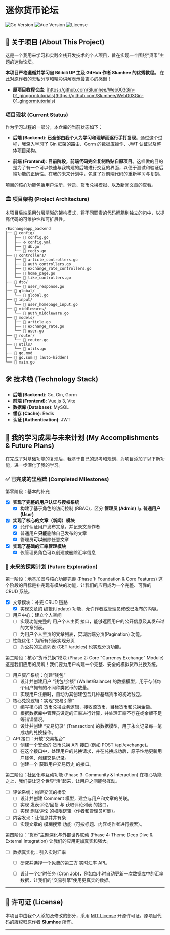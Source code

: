 # 迷你货币论坛

![Go Version](https://img.shields.io/badge/Go-1.22+-blue.svg)
![Vue Version](https://img.shields.io/badge/Vue-3.x-brightgreen.svg)
![License](https://img.shields.io/badge/License-MIT-green.svg)

## 📖 关于项目 (About This Project)

这是一个我用来学习和实践全栈开发技术的个人项目，旨在实现一个围绕“货币”主题的迷你论坛。

**本项目严格遵循并学习自 Bilibili UP 主及 GitHub 作者 Slumhee 的优秀教程。** 在此对原作者的无私分享和精彩讲解表示最衷心的感谢！

* **原项目教程仓库**: [https://github.com/Slumhee/Web003Gin-01_gingormtutorials](https://github.com/Slumhee/Web003Gin-01_gingormtutorials)

### 项目现状 (Current Status)

作为学习过程的一部分，本仓库的当前状态如下：

* **后端 (Backend)**: **已全部由我个人为学习和理解而逐行手打复现**。通过这个过程，我深入学习了 Gin 框架的路由、Gorm 的数据库操作、JWT 认证以及整体项目架构。

* **前端 (Frontend)**: **目前阶段，前端代码完全复制粘贴自原项目**。这样做的目的是为了有一个可以快速与我构建的后端进行交互的界面，以便于测试和验证后端功能的正确性。在我的未来计划中，包含了对前端代码的重新学习与复刻。

项目的核心功能包括用户注册、登录、货币兑换模拟、以及新闻文章的查看。

### 🏛️ 项目架构 (Project Architecture)

本项目后端采用分层清晰的架构模式，将不同职责的代码解耦到独立的包中，以提高代码的可维护性和可扩展性。

```
/Exchangeapp_backend
├── 📁 config/
│   ├── 🐹 config.go
│   ├── ⚙️ config.yml
│   ├── 🐹 db.go
│   └── 🐹 redis.go
├── 📁 controllers/
│   ├── 🐹 article_controllers.go
│   ├── 🐹 auth_controllers.go
│   ├── 🐹 exchange_rate_controllers.go
│   ├── 🐹 home_page.go
│   └── 🐹 like_controllers.go
├── 📁 dto/
│   └── 🐹 user_response.go
├── 📁 global/
│   └── 🐹 global.go
├── 📁 input/
│   └── 🐹 user_homepage_input.go
├── 📁 middlewares/
│   └── 🐹 auth_middleware.go
├── 📁 models/
│   ├── 🐹 article.go
│   ├── 🐹 exchange_rate.go
│   └── 🐹 user.go
├── 📁 router/
│   └── 🐹 router.go
├── 📁 utils/
│   └── 🐹 utils.go
├── 🐹 go.mod
├── 🐹 go.sum 🚫 (auto-hidden)
└── 🐹 main.go
```

## 🛠️ 技术栈 (Technology Stack)

* **后端 (Backend)**: Go, Gin, Gorm
* **前端 (Frontend)**: Vue.js 3, Vite
* **数据库 (Database)**: MySQL
* **缓存 (Cache)**: Redis
* **认证 (Authentication)**: JWT

## 🚀 我的学习成果与未来计划 (My Accomplishments & Future Plans)

在完成了对基础功能的复现后，我基于自己的思考和规划，为项目添加了以下新功能，进一步深化了我的学习。

### ✅ 已完成的里程碑 (Completed Milestones)

第零阶段：基本的补充
-   [x] **实现了完整的用户认证与授权系统**
    -   [x] 构建了基于角色的访问控制 (RBAC)，区分 **管理员 (Admin)** 与 **普通用户 (User)**
-   [x] **实现了核心的文章（新闻）模块**
    -   [x] 允许认证用户发布文章，并记录文章作者
    -   [x] 普通用户**只能**删除自己发布的文章
    -   [x] 管理员**可以**删除任意文章
-   [x] **实现了基础的汇率管理模块**
    -   [x] 仅管理员角色可以创建或删除汇率信息

### 📝 未来的探索计划 (Future Exploration)

第一阶段：地基加固与核心功能完善 (Phase 1: Foundation & Core Features)
这个阶段的目标是补完现有模块的功能，让我们的应用成为一个完整、可靠的 CRUD 系统。
 * [x] 文章模块：补完 CRUD 链路
   * [x] 实现文章的 编辑(Update) 功能，允许作者或管理员修改已发布的内容。
 * [ ] 用户中心：建立个人空间
   * [ ] 实现功能完整的 用户个人主页 接口，能够返回用户的公开信息及其发布过的文章列表。
   * [ ] 为用户个人主页的文章列表，实现后端分页(Pagination) 功能。
 * [ ] 性能优化：为所有列表实现分页
   * [ ] 为公共的文章列表 (GET /articles) 也实现分页功能。

第二阶段：核心“货币兑换”模块 (Phase 2: Core "Currency Exchange" Module)
这是我们应用的灵魂！我们要为用户构建一个完整、安全的模拟货币兑换系统。
 * [ ] 用户资产系统：创建“钱包”
   * [ ] 设计并创建用户 “钱包/余额” (Wallet/Balance) 的数据模型，用于存储每个用户拥有的不同种类货币的数量。
   * [ ] 实现用户注册时，自动为其创建包含几种基础货币的初始钱包。
 * [ ] 核心兑换逻辑：实现“交易引擎”
   * [ ] 编写核心的 货币兑换业务逻辑，接收源货币、目标货币和兑换金额。
   * [ ] 根据数据库中管理员设定的汇率进行计算，并处理汇率不存在或余额不足等错误情况。
   * [ ] 设计并创建 “交易记录” (Transaction) 的数据模型，用于永久记录每一笔成功的兑换操作。
 * [ ] API 接口：开放“交易柜台”
   * [ ] 创建一个安全的 货币兑换 API 接口 (例如 POST /api/exchange)。
   * [ ] 在这个接口中，处理用户的兑换请求，并在兑换成功后，原子性地更新用户钱包、创建交易记录。
   * [ ] 创建一个 获取用户交易历史 的接口。

第三阶段：社区化与互动功能 (Phase 3: Community & Interaction)
在核心功能之上，我们要让这个世界“活”起来，让用户之间能够互动。
 * [ ] 评论系统：构建交流的桥梁
   * [ ] 设计并创建 Comment 模型，建立与用户和文章的关联。
   * [ ] 实现 发表评论/回复 与 获取评论列表 的接口。
   * [ ] 实现 删除评论 的权限逻辑（作者和管理员可删）。
 * [ ] 内容发现：让信息井井有条
   * [ ] 实现文章的 模糊搜索 功能（可按标题、内容或作者进行搜索）。

第四阶段：“货币”主题深化与外部世界联动 (Phase 4: Theme Deep Dive & External Integration)
让我们的应用更加真实和强大。
 * [ ] 数据真实化：引入实时汇率
   * [ ] 研究并选择一个免费的第三方 实时汇率 API。
   * [ ] 设计一个定时任务 (Cron Job)，例如每小时自动更新一次数据库中的汇率数据，让我们的“交易引擎”使用更真实的数据。


---

## 📄 许可证 (License)

本项目中由我个人添加及修改的部分，采用 [MIT License](LICENSE) 开源许可证。原项目代码的版权归原作者 **Slumhee** 所有。

---